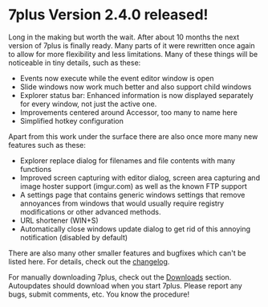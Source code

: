 # 7plus Version 2.4.0 released! #

Long in the making but worth the wait. After about 10 months the next version of 7plus is finally ready. Many parts of it were rewritten once again to allow for more flexibility and less limitations. Many of these things will be noticeable in tiny details, such as these:
  * Events now execute while the event editor window is open
  * Slide windows now work much better and also support child windows
  * Explorer status bar: Enhanced information is now displayed separately for every window, not just the active one.
  * Improvements centered around Accessor, too many to name here
  * Simplified hotkey configuration

Apart from this work under the surface there are also once more many new features such as these:
  * Explorer replace dialog for filenames and file contents with many functions
  * Improved screen capturing with editor dialog, screen area capturing and image hoster support (imgur.com) as well as the known FTP support
  * A settings page that contains generic windows settings that remove annoyances from windows that would usually require registry modifications or other advanced methods.
  * URL shortener (WIN+S)
  * Automatically close windows update dialog to get rid of this annoying notification (disabled by default)

There are also many other smaller features and bugfixes which can't be listed here. For details, check out the [changelog](http://code.google.com/p/7plus/wiki/Changelog2dot4dot0).

For manually downloading 7plus, check out the [Downloads](http://code.google.com/p/7plus/downloads/list) section. Autoupdates should download when you start 7plus. Please report any bugs, submit comments, etc. You know the procedure!